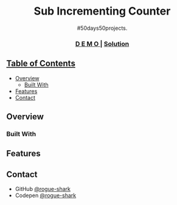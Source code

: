 <h1 align="center">Sub Incrementing Counter</h1>

<div align="center">
   #50days50projects</a>.
</div>

<div align="center">
  <h3>
    <a href="https://rogue-shark.github.io/Incrementing_counter">
      D E M O
    </a>
    <span> | </span>
    <a href="https://github.com/rogue-shark/Incrementing_counter">
      Solution
  </h3>
</div>

<!-- TABLE OF CONTENTS -->

## Table of Contents

- [Overview](#overview)
  - [Built With](#built-with)
- [Features](#features)
- [Contact](#contact)


<!-- OVERVIEW -->

## Overview

### Built With

## Features

## Contact

- GitHub [@rogue-shark](https://github.com/rogue-shark)
- Codepen [@rogue-shark](https://codepen.io/rogue-shark)